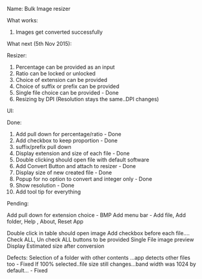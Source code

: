 Name: Bulk Image resizer


What works:

1) Images get converted successfully


What next (5th Nov 2015):

Resizer:

1) Percentage can be provided as an input
2) Ratio can be locked or unlocked
3) Choice of extension can be provided
4) Choice of suffix or prefix can be provided
5) Single file choice can be provided - Done
6) Resizing by DPI (Resolution stays the same..DPI changes)

UI:

Done:
1) Add pull down for percentage/ratio - Done
2) Add checkbox to keep proportion - Done
5) suffix/prefix pull down
6) Display extension and size of each file - Done
7) Double clicking should open file with default software
8) Add Convert Button and attach to resizer - Done
9) Display size of new created file - Done
10) Popup for no option to convert and integer only - Done
11) Show resolution - Done
12) Add tool tip for everything


Pending:

Add pull down for extension choice - BMP
Add menu bar - Add file, Add folder, Help , About, Reset App

Double click in table should open image
Add checkbox before each file....
Check ALL, Un check ALL buttons to be provided
Single File image preview
Display Estimated size after conversion

Defects:
Selection of a folder with other contents ...app detects other files too - Fixed
If 100% selected..file size still changes...band width was 1024 by default... - Fixed




